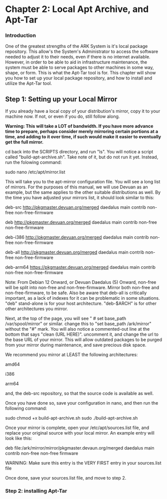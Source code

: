 # **Chapter 2: Local Apt Archive, and Apt-Tar**
### Introduction
One of the greatest strengths of the ARK System is it's local package repository. This allow's the System's Administrator to access the software needed to adjust it to their needs, even if there is no internet available. However, in order to be able to aid in infrastructure maintenance, the system must be able to serve packages to other machines in some way, shape, or form. This is what the Apt-Tar tool is for. This chapter will show you how to set up your local package repository, and how to install and utilize the Apt-Tar tool. 

## Step 1: Setting up your Local Mirror

If you already have a local copy of your distribution's mirror, copy it to your machine now. If not, or even if you do, still follow along. 

**Warning: This will take a LOT of bandwidth. If you have more advance time to prepare, perhaps consider merely mirroring certain portions at a time, and adding to it over time, if such would make it easier to eventually get the full mirror.** 

cd back into the SCRIPTS directory, and run "ls". You will notice a script called "build-apt-archive.sh". Take note of it, but do not run it yet. Instead, run the folowing command: 

sudo nano /etc/apt/mirror.list

This will take you to the apt-mirror configuration file. You will see a long list of mirrors. For the purposes of this manual, we will use Devuan as an example, but the same applies to the other suitable distributions as well. By the time you have adjusted your mirrors list, it should look similar to this: 

deb-src http://pkgmaster.devuan.org/merged daedalus main contrib non-free non-free-firmware

deb http://pkgmaster.devuan.org/merged daedalus main contrib non-free non-free-firmware

deb-i386 http://pkgmaster.devuan.org/merged daedalus main contrib non-free non-free-firmware

deb-all http://pkgmaster.devuan.org/merged daedalus main contrib non-free non-free-firmware

deb-arm64 https://pkgmaster.devuan.org/merged daedalus main contrib non-free non-free-firmware

Note: From Debian 12 Onward, or Devuan Daedalus (5) Onward, non-free will be split into non-free and non-free-firmware. Mirror both non-free and non-free-firmware, to be safe. Also be aware that deb-all is critically important, as a lack of indexes for it can be problematic in some situations. "deb" stand-alone is for your host architecture. "deb-$ARCH" is for other other architectures you mirror. 

Next, at the top of the page, you will see " # set base_path /var/spool/mirror" or similar. change this to "set base_path /ark/mirror" without the "#" mark. You will also notice a commented-out line at the bottom that says "clean (URL HERE)". uncomment it, and change the url to the base URL of your mirror. This will allow outdated packages to be purged from your mirror during maintenance, and save precious disk space. 

We recommend you mirror at LEAST the following architectures:

amd64

i386

arm64 

and, the deb-src repository, so that the source code is available as well. 

Once you have done so, save your configuration in nano, and then run the following command: 

sudo chmod +x build-apt-archive.sh
sudo ./build-apt-archive.sh

Once your mirror is complete, open your /etc/apt/sources.list file, and replace your original source with your local mirror. An example entry will look like this: 


deb file:/ark/mirror/mirror/pkgmaster.devaun.org/merged daedalus main contrib non-free non-free firmware

WARNING: Make sure this entry is the VERY FIRST entry in your sources.list file

Once done, save your sources.list file, and move to step 2. 


### Step 2: installing Apt-Tar
